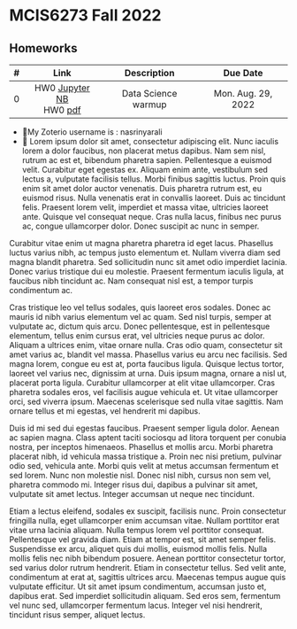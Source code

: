 # MCIS6273 Fall 2022


## Homeworks

| # | Link | Description | Due Date |
|:-:|:----:|:-----------:|:--------:|
| 0 | HW0 [Jupyter NB](./homework/hw0/hw0.ipynb)<br/> HW0 [pdf](./homework/hw0/hw0.pdf) | Data Science warmup | Mon. Aug. 29, 2022 |
- 👋My Zoterio username is : nasrinyarali
- 👀 Lorem ipsum dolor sit amet, consectetur adipiscing elit. Nunc iaculis lorem a dolor faucibus, non placerat metus dapibus. Nam sem nisl, rutrum ac est et, bibendum pharetra sapien. Pellentesque a euismod velit. Curabitur eget egestas ex. Aliquam enim ante, vestibulum sed lectus a, vulputate facilisis tellus. Morbi finibus sagittis luctus. Proin quis enim sit amet dolor auctor venenatis. Duis pharetra rutrum est, eu euismod risus. Nulla venenatis erat in convallis laoreet. Duis ac tincidunt felis. Praesent lorem velit, imperdiet et massa vitae, ultricies laoreet ante. Quisque vel consequat neque. Cras nulla lacus, finibus nec purus ac, congue ullamcorper dolor. Donec suscipit ac nunc in semper.

Curabitur vitae enim ut magna pharetra pharetra id eget lacus. Phasellus luctus varius nibh, ac tempus justo elementum et. Nullam viverra diam sed magna blandit pharetra. Sed sollicitudin nunc sit amet odio imperdiet lacinia. Donec varius tristique dui eu molestie. Praesent fermentum iaculis ligula, at faucibus nibh tincidunt ac. Nam consequat nisl est, a tempor turpis condimentum ac.

Cras tristique leo vel tellus sodales, quis laoreet eros sodales. Donec ac mauris id nibh varius elementum vel ac quam. Sed nisl turpis, semper at vulputate ac, dictum quis arcu. Donec pellentesque, est in pellentesque elementum, tellus enim cursus erat, vel ultricies neque purus ac dolor. Aliquam a ultrices enim, vitae ornare nulla. Cras odio quam, consectetur sit amet varius ac, blandit vel massa. Phasellus varius eu arcu nec facilisis. Sed magna lorem, congue eu est at, porta faucibus ligula. Quisque lectus tortor, laoreet vel varius nec, dignissim at urna. Duis ipsum magna, ornare a nisl ut, placerat porta ligula. Curabitur ullamcorper at elit vitae ullamcorper. Cras pharetra sodales eros, vel facilisis augue vehicula et. Ut vitae ullamcorper orci, sed viverra ipsum. Maecenas scelerisque sed nulla vitae sagittis. Nam ornare tellus et mi egestas, vel hendrerit mi dapibus.

Duis id mi sed dui egestas faucibus. Praesent semper ligula dolor. Aenean ac sapien magna. Class aptent taciti sociosqu ad litora torquent per conubia nostra, per inceptos himenaeos. Phasellus et mollis arcu. Morbi pharetra placerat nibh, id vehicula massa tristique a. Proin nec nisi pretium, pulvinar odio sed, vehicula ante. Morbi quis velit at metus accumsan fermentum et sed lorem. Nunc non molestie nisl. Donec nisl nibh, cursus non sem vel, pharetra commodo mi. Integer risus dui, dapibus a pulvinar sit amet, vulputate sit amet lectus. Integer accumsan ut neque nec tincidunt.

Etiam a lectus eleifend, sodales ex suscipit, facilisis nunc. Proin consectetur fringilla nulla, eget ullamcorper enim accumsan vitae. Nullam porttitor erat vitae urna lacinia aliquam. Nulla tempus lorem vel porttitor consequat. Pellentesque vel gravida diam. Etiam at tempor est, sit amet semper felis. Suspendisse ex arcu, aliquet quis dui mollis, euismod mollis felis. Nulla mollis felis nec nibh bibendum posuere. Aenean porttitor consectetur tortor, sed varius dolor rutrum hendrerit. Etiam in consectetur tellus. Sed velit ante, condimentum at erat at, sagittis ultrices arcu. Maecenas tempus augue quis vulputate efficitur. Ut sit amet ipsum condimentum, accumsan justo et, dapibus erat. Sed imperdiet sollicitudin aliquam. Sed eros sem, fermentum vel nunc sed, ullamcorper fermentum lacus. Integer vel nisi hendrerit, tincidunt risus semper, aliquet lectus.
